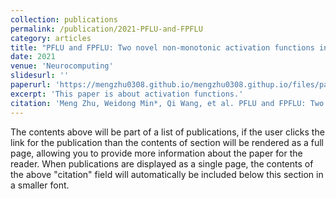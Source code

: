 ```yaml
---
collection: publications
permalink: /publication/2021-PFLU-and-FPFLU
category: articles
title: "PFLU and FPFLU: Two novel non-monotonic activation functions in convolutional neural networks"
date: 2021
venue: 'Neurocomputing'
slidesurl: ''
paperurl: 'https://mengzhu0308.github.io/mengzhu0308.githup.io/files/papers/1-PFLU-and-FPFLU.pdf'
excerpt: 'This paper is about activation functions.'
citation: 'Meng Zhu, Weidong Min*, Qi Wang, et al. PFLU and FPFLU: Two novel non-monotonic activation functions in convolutional neural networks. Neurocomputing, 2021, 429: 110-117. DOI: 10.1016/j.neucom.2020.11.068.'
---
```


The contents above will be part of a list of publications, if the user clicks the link for the publication than the contents of section will be rendered as a full page, allowing you to provide more information about the paper for the reader. When publications are displayed as a single page, the contents of the above "citation" field will automatically be included below this section in a smaller font.

